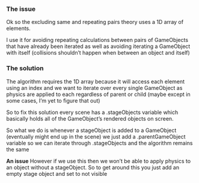 ### The issue
Ok so the excluding same and repeating pairs theory uses a 1D array of elements.

I use it for avoiding repeating calculations between pairs of GameObjects that have already been iterated as well as avoiding iterating a GameObject with itself (collisions shouldn’t happen when between an object and itself)

### The solution 
The algorithm requires the 1D array because it will access each element using an index and we want to iterate over every single GameObject as physics are applied to each regardless of parent or child (maybe except in some cases, I’m yet to figure that out)

So to fix this solution every scene has a .stageObjects variable which basically holds all of the GameObject’s rendered objects on screen. 

So what we do is whenever a stageObject is added to a GameObject (eventually might end up in the scene) we just add a .parentGameObject variable so we can iterate through .stageObjects and the algorithm remains the same

**An issue**
However if we use this then we won’t be able to apply physics to an object without a stageObject. So to get around this you just add an empty stage object and set to not visible

